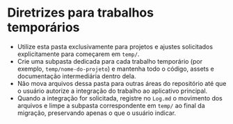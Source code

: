 # Diretrizes para trabalhos temporários

- Utilize esta pasta exclusivamente para projetos e ajustes solicitados explicitamente para começarem em `temp/`.
- Crie uma subpasta dedicada para cada trabalho temporário (por exemplo, `temp/nome-do-projeto`) e mantenha todo o código,
  assets e documentação intermediária dentro dela.
- Não mova arquivos dessa pasta para outras áreas do repositório até que o usuário autorize a integração do trabalho ao
  aplicativo principal.
- Quando a integração for solicitada, registre no `Log.md` o movimento dos arquivos e limpe a subpasta correspondente em `temp/`
  ao final da migração, preservando apenas o que o usuário indicar.
